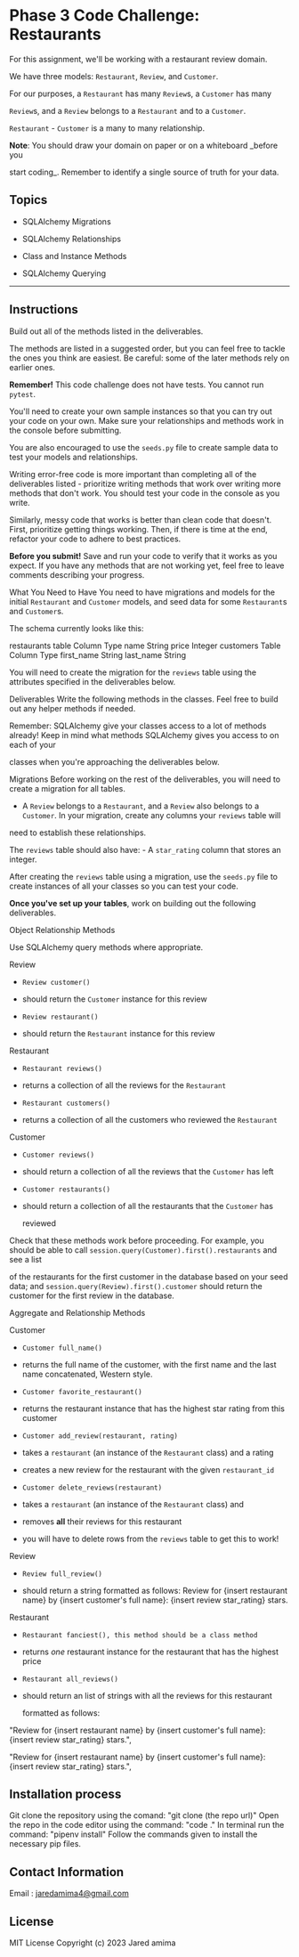 # Phase 3 Code Challenge: Restaurants
For this assignment, we'll be working with a restaurant review domain.

We have three models: `Restaurant`, `Review`, and `Customer`.

 

For our purposes, a `Restaurant` has many `Review`s, a `Customer` has many

`Review`s, and a `Review` belongs to a `Restaurant` and to a `Customer`.

`Restaurant` - `Customer` is a many to many relationship.

 

**Note**: You should draw your domain on paper or on a whiteboard _before you

start coding_. Remember to identify a single source of truth for your data.

 

## Topics
 

- SQLAlchemy Migrations

- SQLAlchemy Relationships

- Class and Instance Methods

- SQLAlchemy Querying

 

***

 

## Instructions
Build out all of the methods listed in the deliverables.

The methods are listed in a suggested order, but you can feel free to tackle the ones you think are easiest. Be careful: some of the later methods rely on earlier ones.

**Remember!** This code challenge does not have tests. You cannot run `pytest`.

You'll need to create your own sample instances so that you can try out your code on your own. Make sure your relationships and methods work in the console before submitting.

You are also encouraged to use the `seeds.py` file to create sample data to test your models and relationships.

Writing error-free code is more important than completing all of the deliverables listed - prioritize writing methods that work over writing more methods that don't work. You should test your code in the console as you write.

Similarly, messy code that works is better than clean code that doesn't. First, prioritize getting things working. Then, if there is time at the end, refactor your code to adhere to best practices. 

**Before you submit!** Save and run your code to verify that it works as you expect. If you have any methods that are not working yet, feel free to leave comments describing your progress.

 

What You Need to Have
You need to have migrations and models for the initial `Restaurant` and `Customer` models, and seed data for some `Restaurant`s and `Customer`s.

The schema currently looks like this: 

restaurants table
Column	Type
name	String
price	Integer
customers Table
Column	Type
first_name	String
last_name	String
 

You will need to create the migration for the `reviews` table using the attributes specified in the deliverables below.

 

Deliverables
Write the following methods in the classes. Feel free to build out any helper methods if needed.

Remember: SQLAlchemy give your classes access to a lot of methods already! Keep in mind what methods SQLAlchemy gives you access to on each of your

classes when you're approaching the deliverables below.

Migrations
Before working on the rest of the deliverables, you will need to create a migration for all tables.

 

- A `Review` belongs to a `Restaurant`, and a `Review` also belongs to a  `Customer`.  In your migration, create any columns your `reviews` table will

 need to establish these relationships.

The `reviews` table should also have:  - A `star_rating` column that stores an integer.
 

After creating the `reviews` table using a migration, use the `seeds.py` file to create instances of all your classes so you can test your code.

 

**Once you've set up your tables**, work on building out the following deliverables.

 

Object Relationship Methods
 

Use SQLAlchemy query methods where appropriate.

 

Review
- `Review customer()`

 - should return the `Customer` instance for this review

- `Review restaurant()`

 - should return the `Restaurant` instance for this review

 

Restaurant
 

- `Restaurant reviews()`

 - returns a collection of all the reviews for the `Restaurant`

- `Restaurant customers()`

 - returns a collection of all the customers who reviewed the `Restaurant`

 

Customer
 

- `Customer reviews()`

 - should return a collection of all the reviews that the `Customer` has left

- `Customer restaurants()`

 - should return a collection of all the restaurants that the `Customer` has

   reviewed

 

Check that these methods work before proceeding. For example, you should be able to call `session.query(Customer).first().restaurants` and see a list

of the restaurants for the first customer in the database based on your seed data; and `session.query(Review).first().customer` should return the customer for the first review in the database.

 

 Aggregate and Relationship Methods
 

 Customer
 

- `Customer full_name()`

 - returns the full name of the customer, with the first name and the last name  concatenated, Western style.

- `Customer favorite_restaurant()`

 - returns the restaurant instance that has the highest star rating from this customer

- `Customer add_review(restaurant, rating)`

 - takes a `restaurant` (an instance of the `Restaurant` class) and a rating

 - creates a new review for the restaurant with the given `restaurant_id`

- `Customer delete_reviews(restaurant)`

 - takes a `restaurant` (an instance of the `Restaurant` class) and

 - removes **all** their reviews for this restaurant

 - you will have to delete rows from the `reviews` table to get this to work!

 

Review
- `Review full_review()`

 - should return a string formatted as follows:
Review for {insert restaurant name} by {insert customer's full name}: {insert review star_rating} stars.

 

Restaurant

- `Restaurant fanciest(), this method should be a class method`

 - returns _one_ restaurant instance for the restaurant that has the highest   price

- `Restaurant all_reviews()`

 - should return an list of strings with all the reviews for this restaurant

   formatted as follows:



 "Review for {insert restaurant name} by {insert customer's full name}: {insert review star_rating} stars.",

 "Review for {insert restaurant name} by {insert customer's full name}: {insert review star_rating} stars.",

## Installation process
Git clone the repository using the comand: "git clone (the repo url)"
Open the repo in the code editor using the command: "code ."
In terminal run the command: "pipenv install"
Follow the commands given to install the necessary pip files.

## Contact Information
Email : jaredamima4@gmail.com

## License
MIT License Copyright (c) 2023 Jared amima